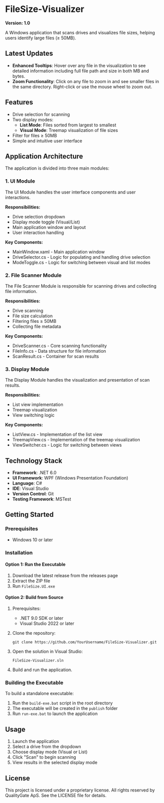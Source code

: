 # FileSize-Visualizer

**Version: 1.0**

A Windows application that scans drives and visualizes file sizes, helping users identify large files (≥ 50MB).

## Latest Updates

- **Enhanced Tooltips**: Hover over any file in the visualization to see detailed information including full file path and size in both MB and bytes.
- **Zoom Functionality**: Click on any file to zoom in and see smaller files in the same directory. Right-click or use the mouse wheel to zoom out.

## Features

- Drive selection for scanning
- Two display modes:
  - **List Mode**: Files sorted from largest to smallest
  - **Visual Mode**: Treemap visualization of file sizes
- Filter for files ≥ 50MB
- Simple and intuitive user interface

## Application Architecture

The application is divided into three main modules:

### 1. UI Module

The UI Module handles the user interface components and user interactions.

**Responsibilities:**
- Drive selection dropdown
- Display mode toggle (Visual/List)
- Main application window and layout
- User interaction handling

**Key Components:**
- MainWindow.xaml - Main application window
- DriveSelector.cs - Logic for populating and handling drive selection
- ModeToggle.cs - Logic for switching between visual and list modes

### 2. File Scanner Module

The File Scanner Module is responsible for scanning drives and collecting file information.

**Responsibilities:**
- Drive scanning
- File size calculation
- Filtering files ≥ 50MB
- Collecting file metadata

**Key Components:**
- DriveScanner.cs - Core scanning functionality
- FileInfo.cs - Data structure for file information
- ScanResult.cs - Container for scan results

### 3. Display Module

The Display Module handles the visualization and presentation of scan results.

**Responsibilities:**
- List view implementation
- Treemap visualization
- View switching logic

**Key Components:**
- ListView.cs - Implementation of the list view
- TreemapView.cs - Implementation of the treemap visualization
- ViewSwitcher.cs - Logic for switching between views

## Technology Stack

- **Framework**: .NET 6.0
- **UI Framework**: WPF (Windows Presentation Foundation)
- **Language**: C#
- **IDE**: Visual Studio
- **Version Control**: Git
- **Testing Framework**: MSTest

## Getting Started

### Prerequisites

- Windows 10 or later

### Installation

#### Option 1: Run the Executable

1. Download the latest release from the releases page
2. Extract the ZIP file
3. Run `FileSize.UI.exe`

#### Option 2: Build from Source

1. Prerequisites:
   - .NET 9.0 SDK or later
   - Visual Studio 2022 or later

2. Clone the repository:
   ```
   git clone https://github.com/YourUsername/FileSize-Visualizer.git
   ```

3. Open the solution in Visual Studio:
   ```
   FileSize-Visualizer.sln
   ```

4. Build and run the application.

### Building the Executable

To build a standalone executable:

1. Run the `build-exe.bat` script in the root directory
2. The executable will be created in the `publish` folder
3. Run `run-exe.bat` to launch the application

## Usage

1. Launch the application
2. Select a drive from the dropdown
3. Choose display mode (Visual or List)
4. Click "Scan" to begin scanning
5. View results in the selected display mode

## License

This project is licensed under a proprietary license. All rights reserved by QualityGate ApS. See the LICENSE file for details.
